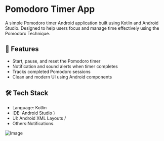 # Pomodoro Timer App

A simple Pomodoro timer Android application built using Kotlin and Android Studio. Designed to help users focus and manage time effectively using the Pomodoro Technique.

## 📱 Features

- Start, pause, and reset the Pomodoro timer   
- Notification and sound alerts when timer completes  
- Tracks completed Pomodoro sessions  
- Clean and modern UI using Android components  

## 🛠️ Tech Stack

- Language: Kotlin  
- IDE: Android Studio  )  
- UI: Android XML Layouts /  
- Others:Notifications

![Image](https://github.com/user-attachments/assets/cd6526bc-c486-4116-bb40-2a3d9c5b6bea)
